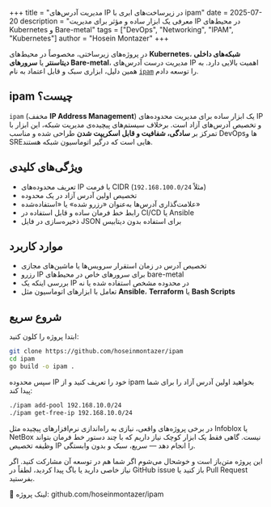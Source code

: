 +++
title = "مدیریت آدرس‌های IP در زیرساخت‌های ابری با ipam"
date = 2025-07-20
description = "معرفی یک ابزار ساده و مؤثر برای مدیریت IP در محیط‌های Kubernetes و Bare-metal"
tags = ["DevOps", "Networking", "IPAM", "Kubernetes"]
author = "Hosein Montazer"
+++

در پروژه‌های زیرساختی، مخصوصاً در محیط‌های **Kubernetes**، **شبکه‌های داخلی دیتاسنتر** یا **سرورهای Bare-metal**، مدیریت درست آدرس‌های IP اهمیت بالایی دارد. به همین دلیل، ابزاری سبک و قابل اعتماد به نام [`ipam`](https://github.com/hoseinmontazer/ipam) را توسعه دادم.

## ipam چیست؟

`ipam` (مخفف **IP Address Management**) یک ابزار ساده برای مدیریت محدوده‌های IP و تخصیص آدرس‌های آزاد است. برخلاف سیستم‌های پیچیده‌ی مدیریت شبکه، این ابزار با تمرکز بر **سادگی، شفافیت و قابل اسکریپت شدن** طراحی شده و مناسب DevOpsها و SREهایی است که درگیر اتوماسیون شبکه هستند.

## ویژگی‌های کلیدی

- تعریف محدوده‌های IP با فرمت CIDR (مثلاً `192.168.100.0/24`)
- تخصیص اولین آدرس آزاد در یک محدوده
- علامت‌گذاری آدرس‌ها به‌عنوان «رزرو شده» یا «استفاده‌شده»
- رابط خط فرمان ساده و قابل استفاده در CI/CD یا Ansible
- ذخیره‌سازی در فایل JSON برای استفاده بدون دیتابیس

## موارد کاربرد

- تخصیص آدرس در زمان استقرار سرویس‌ها یا ماشین‌های مجازی
- رزرو IP برای سرورهای خاص در محیط‌های bare-metal
- بررسی اینکه یک IP در محدوده مشخص استفاده شده یا نه
- تعامل با ابزارهای اتوماسیون مثل **Ansible**، **Terraform** یا **Bash Scripts**

## شروع سریع

ابتدا پروژه را کلون کنید:

```bash
git clone https://github.com/hoseinmontazer/ipam
cd ipam
go build -o ipam .

```
سپس محدوده IP خود را تعریف کنید و از ipam بخواهید اولین آدرس آزاد را برای شما پیدا کند:

```bash
./ipam add-pool 192.168.10.0/24
./ipam get-free-ip 192.168.10.0/24
```
در برخی پروژه‌های واقعی، نیازی به راه‌اندازی نرم‌افزارهای پیچیده مثل Infoblox یا NetBox نیست. گاهی فقط یک ابزار کوچک نیاز داریم که با چند دستور خط فرمان بتواند وظیفه تخصیص IP را انجام دهد — سریع، سبک و بدون وابستگی.

این پروژه متن‌باز است و خوشحال می‌شوم اگر شما هم در توسعه آن مشارکت کنید. اگر نیاز خاصی دارید یا باگ پیدا کردید، لطفاً در GitHub issue باز کنید یا Pull Request بفرستید.

📎 لینک پروژه: github.com/hoseinmontazer/ipam
